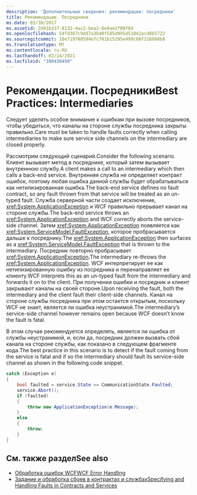 ```yaml
---
description: 'Дополнительные сведения: рекомендации: посредники'
title: Рекомендации. Посредники
ms.date: 03/30/2017
ms.assetid: 2d41b337-8132-4ac2-bea2-6e9ae2f00f8d
ms.openlocfilehash: 54fd367c9dd7a3b40f585d095d51042acd8b5722
ms.sourcegitcommit: 10e719780594efc781b15295e499c66f316068b8
ms.translationtype: MT
ms.contentlocale: ru-RU
ms.lasthandoff: 02/14/2021
ms.locfileid: "100430499"
---
```

# <a name="best-practices-intermediaries"></a><span data-ttu-id="e110b-103">Рекомендации. Посредники</span><span class="sxs-lookup"><span data-stu-id="e110b-103">Best Practices: Intermediaries</span></span>

<span data-ttu-id="e110b-104">Следует уделять особое внимание к ошибкам при вызове посредников, чтобы убедиться, что каналы на стороне службы посредника закрыты правильно.</span><span class="sxs-lookup"><span data-stu-id="e110b-104">Care must be taken to handle faults correctly when calling intermediaries to make sure service side channels on the intermediary are closed properly.</span></span>  
  
 <span data-ttu-id="e110b-105">Рассмотрим следующий сценарий.</span><span class="sxs-lookup"><span data-stu-id="e110b-105">Consider the following scenario.</span></span> <span data-ttu-id="e110b-106">Клиент вызывает метод в посреднике, который затем вызывает внутреннюю службу.</span><span class="sxs-lookup"><span data-stu-id="e110b-106">A client makes a call to an intermediary which then calls a back-end service.</span></span>  <span data-ttu-id="e110b-107">Внутренняя служба не определяет контракт ошибок, поэтому любая ошибка данной службы будет обрабатываться как нетипизированная ошибка.</span><span class="sxs-lookup"><span data-stu-id="e110b-107">The back-end service defines no fault contract, so any fault thrown from that service will be treated as an un-typed fault.</span></span>  <span data-ttu-id="e110b-108">Служба серверной части создает исключение, <xref:System.ApplicationException> и WCF правильно прерывает канал на стороне службы.</span><span class="sxs-lookup"><span data-stu-id="e110b-108">The back-end service throws an <xref:System.ApplicationException> and WCF correctly aborts the service-side channel.</span></span> <span data-ttu-id="e110b-109">Затем <xref:System.ApplicationException> появляется как <xref:System.ServiceModel.FaultException>, которое пробрасывается дальше к посреднику.</span><span class="sxs-lookup"><span data-stu-id="e110b-109">The <xref:System.ApplicationException> then surfaces as a <xref:System.ServiceModel.FaultException> that is thrown to the intermediary.</span></span> <span data-ttu-id="e110b-110">Посредник повторно пробрасывает <xref:System.ApplicationException>.</span><span class="sxs-lookup"><span data-stu-id="e110b-110">The intermediary re-throws the <xref:System.ApplicationException>.</span></span> <span data-ttu-id="e110b-111">WCF интерпретирует ее как нетипизированную ошибку из посредника и перенаправляет ее клиенту.</span><span class="sxs-lookup"><span data-stu-id="e110b-111">WCF interprets this as an un-typed fault from the intermediary and forwards it on to the client.</span></span> <span data-ttu-id="e110b-112">При получении ошибки и посредник и клиент закрывают каналы на своей стороне.</span><span class="sxs-lookup"><span data-stu-id="e110b-112">Upon receiving the fault, both the intermediary and the client fault their client-side channels.</span></span> <span data-ttu-id="e110b-113">Канал на стороне службы посредника при этом остается открытым, поскольку WCF не знает, является ли ошибка неустранимой.</span><span class="sxs-lookup"><span data-stu-id="e110b-113">The intermediary’s service-side channel however remains open because WCF doesn’t know the fault is fatal.</span></span>  
  
 <span data-ttu-id="e110b-114">В этом случае рекомендуется определять, является ли ошибка от службы неустранимой, и, если да, посредник должен вызвать сбой канала на стороне службы, как показано в следующем фрагменте кода.</span><span class="sxs-lookup"><span data-stu-id="e110b-114">The best practice in this scenario is to detect if the fault coming from the service is fatal and if so the intermediary should fault its service-side channel as shown in the following code snippet.</span></span>  
  
```csharp  
catch (Exception e)  
{  
    bool faulted = service.State == CommunicationState.Faulted;  
    service.Abort();  
    if (faulted)  
    {  
        throw new ApplicationException(e.Message);  
    }  
    else  
    {  
        throw;  
    }  
}  
```  
  
## <a name="see-also"></a><span data-ttu-id="e110b-115">См. также раздел</span><span class="sxs-lookup"><span data-stu-id="e110b-115">See also</span></span>

- [<span data-ttu-id="e110b-116">Обработка ошибок WCF</span><span class="sxs-lookup"><span data-stu-id="e110b-116">WCF Error Handling</span></span>](wcf-error-handling.md)
- [<span data-ttu-id="e110b-117">Задание и обработка сбоев в контрактах и службах</span><span class="sxs-lookup"><span data-stu-id="e110b-117">Specifying and Handling Faults in Contracts and Services</span></span>](specifying-and-handling-faults-in-contracts-and-services.md)
